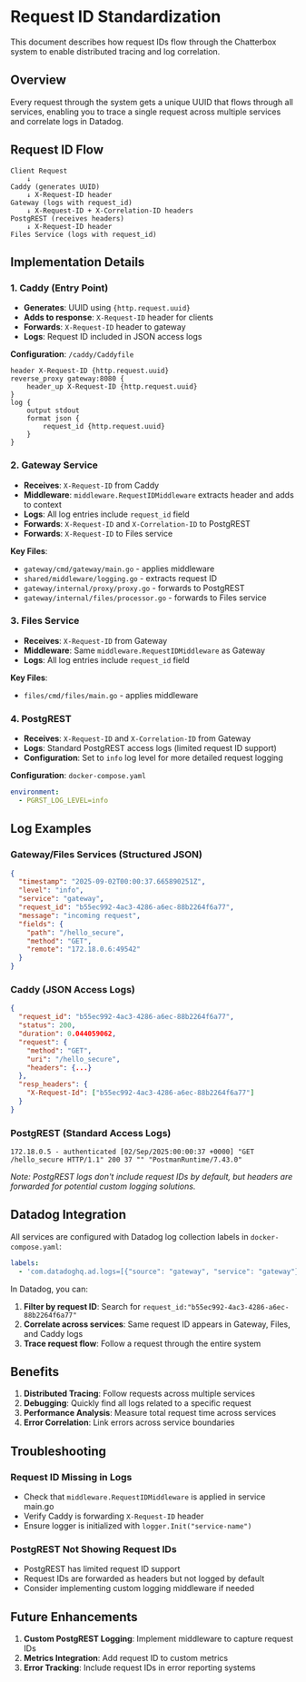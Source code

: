 # Request ID Standardization

This document describes how request IDs flow through the Chatterbox system to enable distributed tracing and log correlation.

## Overview

Every request through the system gets a unique UUID that flows through all services, enabling you to trace a single request across multiple services and correlate logs in Datadog.

## Request ID Flow

```
Client Request
    ↓
Caddy (generates UUID)
    ↓ X-Request-ID header
Gateway (logs with request_id)
    ↓ X-Request-ID + X-Correlation-ID headers
PostgREST (receives headers)
    ↓ X-Request-ID header
Files Service (logs with request_id)
```

## Implementation Details

### 1. Caddy (Entry Point)

- **Generates**: UUID using `{http.request.uuid}`
- **Adds to response**: `X-Request-ID` header for clients
- **Forwards**: `X-Request-ID` header to gateway
- **Logs**: Request ID included in JSON access logs

**Configuration**: `/caddy/Caddyfile`

```caddy
header X-Request-ID {http.request.uuid}
reverse_proxy gateway:8080 {
    header_up X-Request-ID {http.request.uuid}
}
log {
    output stdout
    format json {
        request_id {http.request.uuid}
    }
}
```

### 2. Gateway Service

- **Receives**: `X-Request-ID` from Caddy
- **Middleware**: `middleware.RequestIDMiddleware` extracts header and adds to context
- **Logs**: All log entries include `request_id` field
- **Forwards**: `X-Request-ID` and `X-Correlation-ID` to PostgREST
- **Forwards**: `X-Request-ID` to Files service

**Key Files**:

- `gateway/cmd/gateway/main.go` - applies middleware
- `shared/middleware/logging.go` - extracts request ID
- `gateway/internal/proxy/proxy.go` - forwards to PostgREST
- `gateway/internal/files/processor.go` - forwards to Files service

### 3. Files Service

- **Receives**: `X-Request-ID` from Gateway
- **Middleware**: Same `middleware.RequestIDMiddleware` as Gateway
- **Logs**: All log entries include `request_id` field

**Key Files**:

- `files/cmd/files/main.go` - applies middleware

### 4. PostgREST

- **Receives**: `X-Request-ID` and `X-Correlation-ID` from Gateway
- **Logs**: Standard PostgREST access logs (limited request ID support)
- **Configuration**: Set to `info` log level for more detailed request logging

**Configuration**: `docker-compose.yaml`

```yaml
environment:
  - PGRST_LOG_LEVEL=info
```

## Log Examples

### Gateway/Files Services (Structured JSON)

```json
{
  "timestamp": "2025-09-02T00:00:37.665890251Z",
  "level": "info",
  "service": "gateway",
  "request_id": "b55ec992-4ac3-4286-a6ec-88b2264f6a77",
  "message": "incoming request",
  "fields": {
    "path": "/hello_secure",
    "method": "GET",
    "remote": "172.18.0.6:49542"
  }
}
```

### Caddy (JSON Access Logs)

```json
{
  "request_id": "b55ec992-4ac3-4286-a6ec-88b2264f6a77",
  "status": 200,
  "duration": 0.044059062,
  "request": {
    "method": "GET",
    "uri": "/hello_secure",
    "headers": {...}
  },
  "resp_headers": {
    "X-Request-Id": ["b55ec992-4ac3-4286-a6ec-88b2264f6a77"]
  }
}
```

### PostgREST (Standard Access Logs)

```
172.18.0.5 - authenticated [02/Sep/2025:00:00:37 +0000] "GET /hello_secure HTTP/1.1" 200 37 "" "PostmanRuntime/7.43.0"
```

_Note: PostgREST logs don't include request IDs by default, but headers are forwarded for potential custom logging solutions._

## Datadog Integration

All services are configured with Datadog log collection labels in `docker-compose.yaml`:

```yaml
labels:
  - 'com.datadoghq.ad.logs=[{"source": "gateway", "service": "gateway"}]'
```

In Datadog, you can:

1. **Filter by request ID**: Search for `request_id:"b55ec992-4ac3-4286-a6ec-88b2264f6a77"`
2. **Correlate across services**: Same request ID appears in Gateway, Files, and Caddy logs
3. **Trace request flow**: Follow a request through the entire system

## Benefits

1. **Distributed Tracing**: Follow requests across multiple services
2. **Debugging**: Quickly find all logs related to a specific request
3. **Performance Analysis**: Measure total request time across services
4. **Error Correlation**: Link errors across service boundaries

## Troubleshooting

### Request ID Missing in Logs

- Check that `middleware.RequestIDMiddleware` is applied in service main.go
- Verify Caddy is forwarding `X-Request-ID` header
- Ensure logger is initialized with `logger.Init("service-name")`

### PostgREST Not Showing Request IDs

- PostgREST has limited request ID support
- Request IDs are forwarded as headers but not logged by default
- Consider implementing custom logging middleware if needed

## Future Enhancements

1. **Custom PostgREST Logging**: Implement middleware to capture request IDs
2. **Metrics Integration**: Add request ID to custom metrics
3. **Error Tracking**: Include request IDs in error reporting systems
